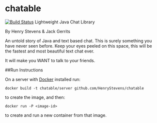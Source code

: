# chatable
[![Build Status](https://travis-ci.org/HenryStevens/chatable.svg?branch=master)](https://travis-ci.org/HenryStevens/chatable)
Lightweight Java Chat Library

By Henry Stevens & Jack Gerrits

An untold story of Java and text based chat. This is surely something you have never seen before.
Keep your eyes peeled on this space, this will be the fastest and most beautiful text chat ever.

It will make you WANT to talk to your friends.

##Run Instructions

On a server with [Docker](https://www.docker.com/) installed run:

`docker build -t chatable/server github.com/HenryStevens/chatable`

to create the image, and then:

`docker run -P <image-id>`

to create and run a new container from that image.